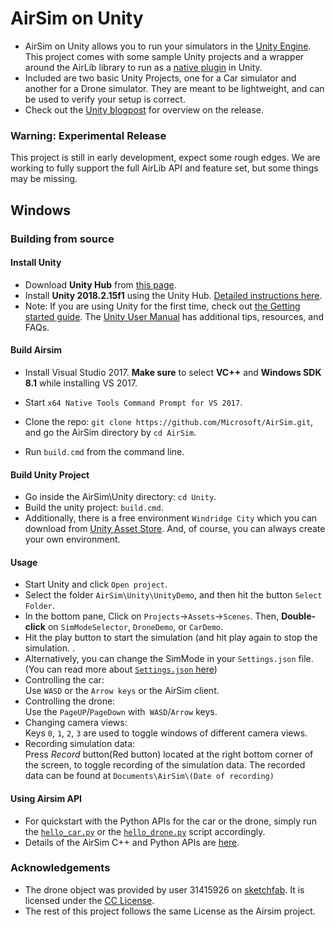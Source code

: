 # AirSim on Unity

* AirSim on Unity allows you to run your simulators in the [Unity Engine](https://unity3d.com/). This project comes with some sample Unity projects and a wrapper around the AirLib library to run as a [native plugin](https://docs.unity3d.com/Manual/NativePlugins.html) in Unity. 
* Included are two basic Unity Projects, one for a Car simulator and another for a Drone simulator. They are meant to be lightweight, and can be used to verify your setup is correct. 
* Check out the [Unity blogpost](https://blogs.unity3d.com/2018/11/14/airsim-on-unity-experiment-with-autonomous-vehicle-simulation/) for overview on the release.  

### Warning: Experimental Release
This project is still in early development, expect some rough edges. We are working to fully support the full AirLib API and feature set, but some things may be missing. 

## Windows
### Building from source
#### Install Unity
* Download **Unity Hub** from [this page](https://unity3d.com/get-unity/download). 
* Install **Unity 2018.2.15f1** using the Unity Hub. [Detailed instructions here](https://docs.unity3d.com/Manual/GettingStartedInstallingHub.html). 
* Note: If you are using Unity for the first time, check out [the Getting started guide](https://docs.unity3d.com/Manual/GettingStarted.html). The [Unity User Manual](https://docs.unity3d.com/Manual/UnityManual.html) has additional tips, resources, and FAQs.

#### Build Airsim
* Install Visual Studio 2017. 
**Make sure** to select **VC++** and **Windows SDK 8.1** while installing VS 2017.   

* Start `x64 Native Tools Command Prompt for VS 2017`. 
* Clone the repo: `git clone https://github.com/Microsoft/AirSim.git`, and go the AirSim directory by `cd AirSim`. 
* Run `build.cmd` from the command line. 

#### Build Unity Project
* Go inside the AirSim\Unity directory: `cd Unity`. 
* Build the unity project: `build.cmd`.   
* Additionally, there is a free environment `Windridge City` which you can download from [Unity Asset Store](https://assetstore.unity.com/packages/3d/environments/roadways/windridge-city-132222). And, of course, you can always create your own environment.

#### Usage 
* Start Unity and click `Open project`. 
* Select the folder `AirSim\Unity\UnityDemo`, and then hit the button `Select Folder`. 
* In the bottom pane, Click on `Projects`->`Assets`->`Scenes`. Then, **Double-click** on `SimModeSelector`, `DroneDemo`, or `CarDemo`. 
* Hit the play button to start the simulation (and hit play again to stop the simulation. .  
* Alternatively, you can change the SimMode in your `Settings.json` file. (You can read more about [`Settings.json` here](https://github.com/Microsoft/AirSim/blob/master/docs/settings.md))
* Controlling the car:    
Use `WASD` or the `Arrow keys` or the AirSim client.   
* Controlling the drone:    
Use the `PageUP`/`PageDown` with` WASD`/`Arrow` keys.
* Changing camera views:    
Keys `0`, `1`, `2`, `3` are used to toggle windows of different camera views.
* Recording simulation data:    
Press *Record* button(Red button) located at the right bottom corner of the screen, to toggle recording of the simulation data. The recorded data can be found at `Documents\AirSim\(Date of recording)`

#### Using Airsim API
* For quickstart with the Python APIs for the car or the drone, simply run the [`hello_car.py`](https://github.com/Microsoft/AirSim/blob/master/PythonClient/car/hello_car.py) or the [`hello_drone.py`](https://github.com/Microsoft/AirSim/blob/master/PythonClient/multirotor/hello_drone.py) script accordingly. 
* Details of the AirSim C++ and Python APIs are [here](https://github.com/Microsoft/AirSim/blob/master/docs/apis.md). 

### Acknowledgements
* The drone object was provided by user 31415926 on [sketchfab](https://sketchfab.com/models/055841df0fb24cd4abde06a91f7d360a). It is licensed under the [CC License](https://creativecommons.org/licenses/by/4.0/).
* The rest of this project follows the same License as the Airsim project.